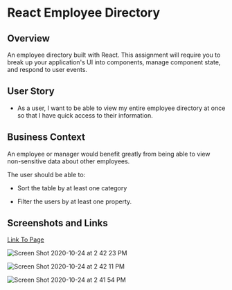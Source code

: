 # React Employee Directory

## Overview

An employee directory built with React. This assignment will require you to break up your application's UI into components, manage component state, and respond to user events.

## User Story

* As a user, I want to be able to view my entire employee directory at once so that I have quick access to their information.

## Business Context

An employee or manager would benefit greatly from being able to view non-sensitive data about other employees. 

The user should be able to:

  * Sort the table by at least one category

  * Filter the users by at least one property.

## Screenshots and Links

[Link To Page](https://jerseyjackpot.github.io/employee-directory/index.html)

![Screen Shot 2020-10-24 at 2 42 23 PM](https://user-images.githubusercontent.com/64985702/97091102-40a3f080-1607-11eb-9bbd-995b7780e961.png)

![Screen Shot 2020-10-24 at 2 42 11 PM](https://user-images.githubusercontent.com/64985702/97091110-4a2d5880-1607-11eb-9d82-676fea7095ec.png)


![Screen Shot 2020-10-24 at 2 41 54 PM](https://user-images.githubusercontent.com/64985702/97091113-531e2a00-1607-11eb-8bbd-da5ebe871057.png)
